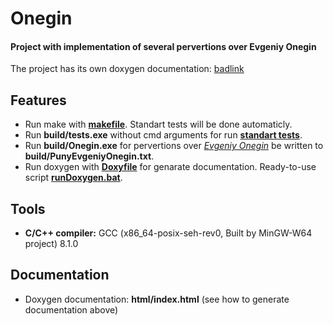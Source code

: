 # Onegin
#### Project with implementation of several pervertions over Evgeniy Onegin

The project has its own doxygen documentation: [badlink](https://github.com/Maximilian04/SystemProgramming/wiki)

## Features

* Run make with [**makefile**](https://github.com/Maximilian04/SystemProgramming/blob/main/Summer22/003.Onegin/makefile). Standart tests will be done automaticly.
* Run **build/tests.exe** without cmd arguments for run [**standart tests**](https://github.com/Maximilian04/SystemProgramming/blob/main/Summer22/003.Onegin/tests/standartTests.txt).
* Run **build/Onegin.exe** for pervertions over [*Evgeniy Onegin*](https://github.com/Maximilian04/SystemProgramming/blob/main/Summer22/003.Onegin/EvgeniyOnegin.txt) be written to **build/PunyEvgeniyOnegin.txt**.
* Run doxygen with [**Doxyfile**](https://github.com/Maximilian04/SystemProgramming/blob/main/Summer22/003.Onegin/Doxyfile) for genarate documentation. Ready-to-use script [**runDoxygen.bat**](https://github.com/Maximilian04/SystemProgramming/blob/main/Summer22/003.Onegin/runDoxygen.bat).

## Tools

* **C/C++ compiler:** GCC (x86_64-posix-seh-rev0, Built by MinGW-W64 project) 8.1.0

## Documentation

* Doxygen documentation: **html/index.html** (see how to generate documentation above)
